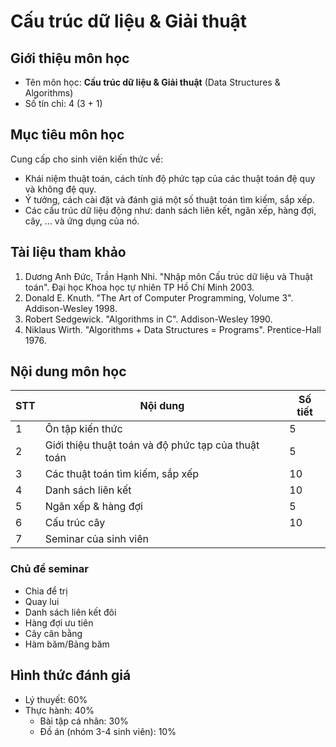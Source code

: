 # Cấu trúc dữ liệu & Giải thuật



## Giới thiệu môn học

* Tên môn học: **Cấu trúc dữ liệu & Giải thuật** (Data Structures & Algorithms)
* Số tín chỉ: 4 (3 + 1)

## Mục tiêu môn học
Cung cấp cho sinh viên kiến thức về:

* Khái niệm thuật toán, cách tính độ phức tạp của các thuật toán đệ quy và không đệ quy.
* Ý tưởng, cách cài đặt và đánh giá một số thuật toán tìm kiếm, sắp xếp.
* Các cấu trúc dữ liệu động như: danh sách liên kết, ngăn xếp, hàng đợi, cây, ... và ứng dụng của nó.

## Tài liệu tham khảo

1. Dương Anh Đức, Trần Hạnh Nhi. "Nhập môn Cấu trúc dữ liệu và Thuật toán". Đại học Khoa học tự nhiên TP Hồ Chí Minh 2003.
2. Donald E. Knuth. "The Art of Computer Programming, Volume 3". Addison-Wesley 1998.
3. Robert Sedgewick. "Algorithms in C". Addison-Wesley 1990.
4. Niklaus Wirth. "Algorithms + Data Structures = Programs". Prentice-Hall 1976.

## Nội dung môn học

| STT  | Nội dung                                            | Số tiết |
| ---- | --------------------------------------------------- | ------- |
| 1    | Ôn tập kiến thức                                    | 5       |
| 2    | Giới thiệu thuật toán và độ phức tạp của thuật toán | 5       |
| 3    | Các thuật toán tìm kiếm, sắp xếp                    | 10      |
| 4    | Danh sách liên kết                                  | 10      |
| 5    | Ngăn xếp & hàng đợi                                 | 5       |
| 6    | Cấu trúc cây                                        | 10      |
| 7    | Seminar của sinh viên                               |         |

### Chủ đề seminar

* Chia để trị
* Quay lui
* Danh sách liên kết đôi
* Hàng đợi ưu tiên
* Cây cân bằng
* Hàm băm/Bảng băm

## Hình thức đánh giá

* Lý thuyết: 60% 
* Thực hành: 40%
  * Bài tập cá nhân: 30%
  * Đồ án (nhóm 3-4 sinh viên): 10%
